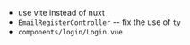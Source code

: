 - use vite instead of nuxt
- `EmailRegisterController` -- fix the use of `ty`
- `components/login/Login.vue`

